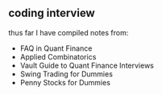 ## coding interview

thus far I have compiled notes from:
* FAQ in Quant Finance
* Applied Combinatorics
* Vault Guide to Quant Finance Interviews
* Swing Trading for Dummies
* Penny Stocks for Dummies
